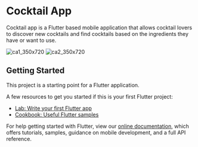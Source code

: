 # Cocktail App

Cocktail app is a Flutter based mobile application that allows cocktail lovers to discover new cocktails and find cocktails based on the ingredients they have or want to use.

![ca1_350x720](https://user-images.githubusercontent.com/73191264/111901334-7b4a7180-8a5d-11eb-9768-d8a464500a1f.jpg)
![ca2_350x720](https://user-images.githubusercontent.com/73191264/111901337-7c7b9e80-8a5d-11eb-96f3-77d867285822.jpg)

## Getting Started

This project is a starting point for a Flutter application.

A few resources to get you started if this is your first Flutter project:

- [Lab: Write your first Flutter app](https://flutter.dev/docs/get-started/codelab)
- [Cookbook: Useful Flutter samples](https://flutter.dev/docs/cookbook)

For help getting started with Flutter, view our
[online documentation](https://flutter.dev/docs), which offers tutorials,
samples, guidance on mobile development, and a full API reference.
